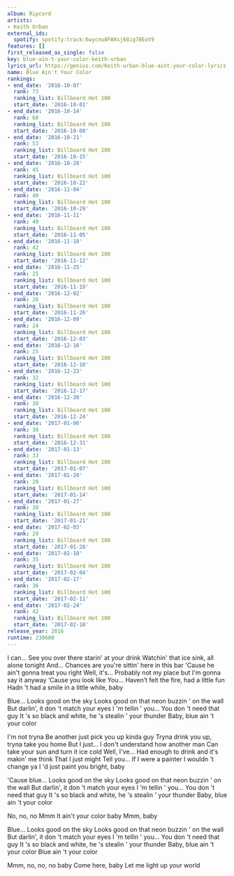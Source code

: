 ```yaml
---
album: Ripcord
artists:
- Keith Urban
external_ids:
  spotify: spotify:track:6wycnu8FWXsj68ig7BEot9
features: []
first_released_as_single: false
key: blue-ain-t-your-color-keith-urban
lyrics_url: https://genius.com/Keith-urban-blue-aint-your-color-lyrics
name: Blue Ain't Your Color
rankings:
- end_date: '2016-10-07'
  rank: 73
  ranking_list: Billboard Hot 100
  start_date: '2016-10-01'
- end_date: '2016-10-14'
  rank: 60
  ranking_list: Billboard Hot 100
  start_date: '2016-10-08'
- end_date: '2016-10-21'
  rank: 53
  ranking_list: Billboard Hot 100
  start_date: '2016-10-15'
- end_date: '2016-10-28'
  rank: 45
  ranking_list: Billboard Hot 100
  start_date: '2016-10-22'
- end_date: '2016-11-04'
  rank: 40
  ranking_list: Billboard Hot 100
  start_date: '2016-10-29'
- end_date: '2016-11-11'
  rank: 40
  ranking_list: Billboard Hot 100
  start_date: '2016-11-05'
- end_date: '2016-11-18'
  rank: 42
  ranking_list: Billboard Hot 100
  start_date: '2016-11-12'
- end_date: '2016-11-25'
  rank: 25
  ranking_list: Billboard Hot 100
  start_date: '2016-11-19'
- end_date: '2016-12-02'
  rank: 26
  ranking_list: Billboard Hot 100
  start_date: '2016-11-26'
- end_date: '2016-12-09'
  rank: 24
  ranking_list: Billboard Hot 100
  start_date: '2016-12-03'
- end_date: '2016-12-16'
  rank: 25
  ranking_list: Billboard Hot 100
  start_date: '2016-12-10'
- end_date: '2016-12-23'
  rank: 32
  ranking_list: Billboard Hot 100
  start_date: '2016-12-17'
- end_date: '2016-12-30'
  rank: 30
  ranking_list: Billboard Hot 100
  start_date: '2016-12-24'
- end_date: '2017-01-06'
  rank: 38
  ranking_list: Billboard Hot 100
  start_date: '2016-12-31'
- end_date: '2017-01-13'
  rank: 33
  ranking_list: Billboard Hot 100
  start_date: '2017-01-07'
- end_date: '2017-01-20'
  rank: 28
  ranking_list: Billboard Hot 100
  start_date: '2017-01-14'
- end_date: '2017-01-27'
  rank: 30
  ranking_list: Billboard Hot 100
  start_date: '2017-01-21'
- end_date: '2017-02-03'
  rank: 29
  ranking_list: Billboard Hot 100
  start_date: '2017-01-28'
- end_date: '2017-02-10'
  rank: 35
  ranking_list: Billboard Hot 100
  start_date: '2017-02-04'
- end_date: '2017-02-17'
  rank: 36
  ranking_list: Billboard Hot 100
  start_date: '2017-02-11'
- end_date: '2017-02-24'
  rank: 42
  ranking_list: Billboard Hot 100
  start_date: '2017-02-18'
release_year: 2016
runtime: 230600
---
```

I can...
See you over there starin' at your drink
Watchin' that ice sink, all alone tonight
And...
Chances are you're sittin' here in this bar
'Cause he ain't gonna treat you right
Well, it's...
Probably not my place but I'm gonna say it anyway
‘Cause you look like
You...
Haven’t felt the fire, had a little fun
Hadn 't had a smile in a little while, baby


Blue...
Looks good on the sky
Looks good on that neon buzzin ' on the wall
But darlin', it don 't match your eyes
I 'm tellin ' you...
You don 't need that guy
It 's so black and white, he 's stealin ' your thunder
Baby, blue ain 't your color


I'm not tryna
Be another just pick you up kinda guy
Tryna drink you up, tryna take you home
But I just...
I don't understand how another man
Can take your sun and turn it ice cold
Well, I've...
Had enough to drink and it's makin' me think
That I just might
Tell you...
If I were a painter I wouldn 't change ya
I 'd just paint you bright, baby


'Cause blue...
Looks good on the sky
Looks good on that neon buzzin ' on the wall
But darlin', it don 't match your eyes
I 'm tellin ' you...
You don 't need that guy
It 's so black and white, he 's stealin ' your thunder
Baby, blue ain 't your color


No, no, no
Mmm
It ain't your color baby
Mmm, baby


Blue...
Looks good on the sky
Looks good on that neon buzzin ' on the wall
But darlin', it don 't match your eyes
I 'm tellin ' you...
You don 't need that guy
It 's so black and white, he 's stealin ' your thunder
Baby, blue ain 't your color
Blue ain 't your color


Mmm, no, no, no baby
Come here, baby
Let me light up your world

